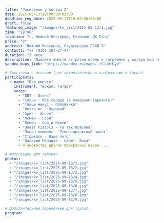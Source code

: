 ```yaml
---
title: "Посиделки у костра 2"
date: 2025-09-13T19:00:00+03:00
deadline_reg_date: 2025-09-13T19:00:00+03:00
draft: false
featured_image: "/images/kv_list/2025-09-13/1.jpg"
time: "19:00"
location: "г. Нижний Новгород, Глэмпинг ДК Лэнд"
price: "0"
address: "Нижний Новгород, Студгородок ГСХИ 3"
contacts: "+7 (910) 387-27-47"
duration: "3 часа"
description: "Давайте вместе встретим осень и согреемся у костра под теплые песни"
yandex_maps_link: "https://yandex.ru/maps/-/CLUUrOye"

# Участники с песнями (для автоматического отображения в layout)
participants:
  - name: "Все вместе"
    instrument: "вокал, гитара"
    songs:
      - "ДДТ - Осень"
      - "Сплин - Моё сердце (в мажорном варианте)"
      - "Танцы минус - Половинка"
      - "Noize mc - Выдыхай"
      - "Ария - Ангел"
      - "Люмен - Гори"
      - "Люмен - Сид и Нэнси"
      - "Quest Pistols - Ты так Красива"
      - "Папин олимпос - Темно-оранжевый закат"
      - "Стрыкало - Наше лето"
      - "Валерий Меладзе - Салют, Вера"
      - И множество других прекрасных песен ...

# Фотографии для галереи
photos:
  - "/images/kv_list/2025-09-13/1.jpg"
  - "/images/kv_list/2025-09-13/2.jpg"
  - "/images/kv_list/2025-09-13/3.jpg"
  - "/images/kv_list/2025-09-13/4.jpg"
  - "/images/kv_list/2025-09-13/5.jpg"
  - "/images/kv_list/2025-09-13/6.jpg"
  - "/images/kv_list/2025-09-13/7.jpg"
  - "/images/kv_list/2025-09-13/8.jpg"
  - "/images/kv_list/2025-09-13/9.jpg"

# Дополнительные переменные для layout
program:
---
```

